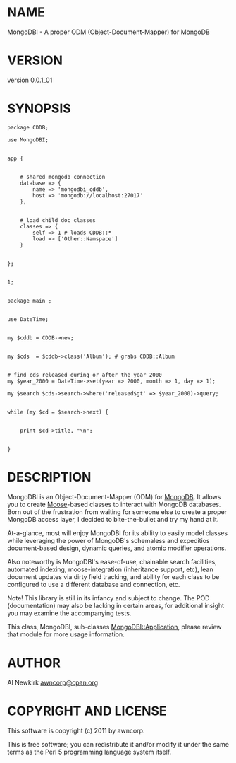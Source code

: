 # NAME

MongoDBI - A proper ODM (Object-Document-Mapper) for MongoDB 

# VERSION

version 0.0.1_01

# SYNOPSIS

    package CDDB;

    use MongoDBI;
    

    app {
    

        # shared mongodb connection
        database => {
            name => 'mongodbi_cddb',
            host => 'mongodb://localhost:27017'
        },
    

        # load child doc classes
        classes => {
            self => 1 # loads CDDB::*
            load => ['Other::Namspace']
        }
    

    };
    

    1;
    

    package main ;
    

    use DateTime;
    

    my $cddb = CDDB->new;
    

    my $cds  = $cddb->class('Album'); # grabs CDDB::Album
    

    # find cds released during or after the year 2000
    my $year_2000 = DateTime->set(year => 2000, month => 1, day => 1);

    my $search $cds->search->where('released$gt' => $year_2000)->query;
    

    while (my $cd = $search->next) {
        

        print $cd->title, "\n";
        

    }

# DESCRIPTION

MongoDBI is an Object-Document-Mapper (ODM) for [MongoDB](http://search.cpan.org/perldoc?MongoDB). It allows you to
create [Moose](http://search.cpan.org/perldoc?Moose)-based classes to interact with MongoDB databases. Born out of
the frustration from waiting for someone else to create a proper MongoDB access
layer, I decided to bite-the-bullet and try my hand at it.

At-a-glance, most will enjoy MongoDBI for its ability to easily model classes
while leveraging the power of MongoDB's schemaless and expeditios document-based
design, dynamic queries, and atomic modifier operations.

Also noteworthy is MongoDBI's ease-of-use, chainable search facilities,
automated indexing, moose-integration (inheritance support, etc), lean
document updates via dirty field tracking, and ability for each class to be
configured to use a different database and connection, etc.

Note! This library is still in its infancy and subject to change. The POD
(documentation) may also be lacking in certain areas, for additional insight
you may examine the accompanying tests.

This class, MongoDBI, sub-classes [MongoDBI::Application](http://search.cpan.org/perldoc?MongoDBI::Application), please review that
module for more usage information.

# AUTHOR

Al Newkirk <awncorp@cpan.org>

# COPYRIGHT AND LICENSE

This software is copyright (c) 2011 by awncorp.

This is free software; you can redistribute it and/or modify it under
the same terms as the Perl 5 programming language system itself.